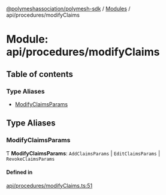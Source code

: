 [@polymeshassociation/polymesh-sdk](../README.md) / [Modules](../modules.md) / api/procedures/modifyClaims

# Module: api/procedures/modifyClaims

## Table of contents

### Type Aliases

- [ModifyClaimsParams](api_procedures_modifyClaims.md#modifyclaimsparams)

## Type Aliases

### ModifyClaimsParams

Ƭ **ModifyClaimsParams**: `AddClaimsParams` \| `EditClaimsParams` \| `RevokeClaimsParams`

#### Defined in

[api/procedures/modifyClaims.ts:51](https://github.com/PolymathNetwork/polymesh-sdk/blob/31dfa0dc/src/api/procedures/modifyClaims.ts#L51)
